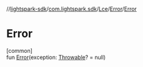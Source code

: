 //[lightspark-sdk](../../../../index.md)/[com.lightspark.sdk](../../index.md)/[Lce](../index.md)/[Error](index.md)/[Error](-error.md)

# Error

[common]\
fun [Error](-error.md)(exception: [Throwable](https://kotlinlang.org/api/latest/jvm/stdlib/kotlin/-throwable/index.html)? = null)
